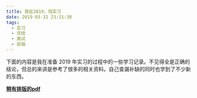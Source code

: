 ```yaml
---
title: 我在2019，找实习
date: 2019-03-31 23:15:30
tags:
  - 实习
  - 总结
  - 面试
  - 前端
---
```


下面的内容是我在准备 2019 年实习的过程中的一些学习记录。不见得全是正确的结论，但总的来讲是参考了很多的相关资料。自己查漏补缺的同时也学到了不少新的东西。

**[稍有排版的pdf](pdf版.pdf)**
